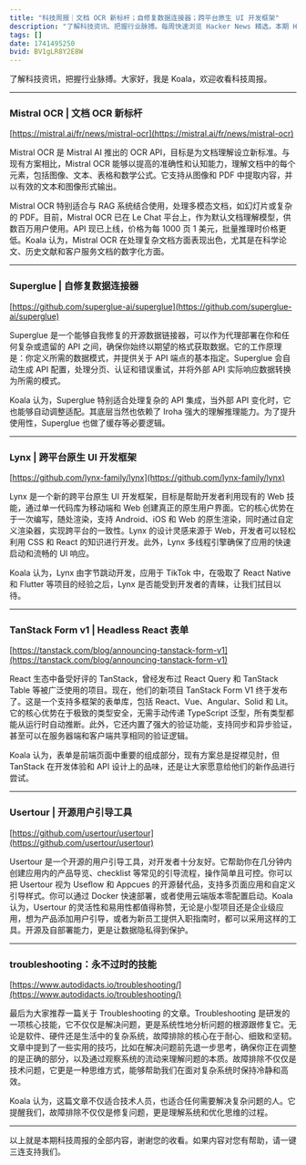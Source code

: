 ```yaml
---
title: "科技周报｜文档 OCR 新标杆；自修复数据连接器；跨平台原生 UI 开发框架"
description: "了解科技资讯、把握行业脉搏。每周快速浏览 Hacker News 精选。本期 Hacker Newsletter 地址：https://buttondown.com/hacker-newsletter/archive/hacker-newsletter-736/"
tags: []
date: 1741495250
bvid: BV1gLR8Y2E8W
---
```

了解科技资讯，把握行业脉搏。大家好，我是 Koala，欢迎收看科技周报。

---
### Mistral OCR | 文档 OCR 新标杆
[https://mistral.ai/fr/news/mistral-ocr](https://mistral.ai/fr/news/mistral-ocr)

Mistral OCR 是 Mistral AI 推出的 OCR API，目标是为文档理解设立新标准。与现有方案相比，Mistral OCR 能够以提高的准确性和认知能力，理解文档中的每个元素，包括图像、文本、表格和数学公式。它支持从图像和 PDF 中提取内容，并以有效的文本和图像形式输出。

Mistral OCR 特别适合与 RAG 系统结合使用，处理多模态文档，如幻灯片或复杂的 PDF。目前，Mistral OCR 已在 Le Chat 平台上，作为默认文档理解模型，供数百万用户使用。API 现已上线，价格为每 1000 页 1 美元，批量推理时价格更低。Koala 认为，Mistral OCR 在处理复杂文档方面表现出色，尤其是在科学论文、历史文献和客户服务文档的数字化方面。

---
### Superglue | 自修复数据连接器
[https://github.com/superglue-ai/superglue](https://github.com/superglue-ai/superglue)

Superglue 是一个能够自我修复的开源数据链接器，可以作为代理部署在你和任何复杂或遗留的 API 之间，确保你始终以期望的格式获取数据。它的工作原理是：你定义所需的数据模式，并提供关于 API 端点的基本指定。Superglue 会自动生成 API 配置，处理分页、认证和错误重试，并将外部 API 实际响应数据转换为所需的模式。

Koala 认为，Superglue 特别适合处理复杂的 API 集成，当外部 API 变化时，它也能够自动调整适配。其底层当然也依赖了 Iroha 强大的理解推理能力。为了提升使用性，Superglue 也做了缓存等必要逻辑。

---
### Lynx | 跨平台原生 UI 开发框架
[https://github.com/lynx-family/lynx](https://github.com/lynx-family/lynx)

Lynx 是一个新的跨平台原生 UI 开发框架，目标是帮助开发者利用现有的 Web 技能，通过单一代码库为移动端和 Web 创建真正的原生用户界面。它的核心优势在于一次编写，随处渲染，支持 Android、iOS 和 Web 的原生渲染，同时通过自定义渲染器，实现跨平台的一致性。Lynx 的设计灵感来源于 Web，开发者可以轻松利用 CSS 和 React 的知识进行开发。此外，Lynx 多线程引擎确保了应用的快速启动和流畅的 UI 响应。

Koala 认为，Lynx 由字节跳动开发，应用于 TikTok 中，在吸取了 React Native 和 Flutter 等项目的经验之后，Lynx 是否能受到开发者的青睐，让我们拭目以待。

---
### TanStack Form v1 | Headless React 表单
[https://tanstack.com/blog/announcing-tanstack-form-v1](https://tanstack.com/blog/announcing-tanstack-form-v1)

React 生态中备受好评的 TanStack，曾经发布过 React Query 和 TanStack Table 等被广泛使用的项目。现在，他们的新项目 TanStack Form V1 终于发布了。这是一个支持多框架的表单库，包括 React、Vue、Angular、Solid 和 Lit。它的核心优势在于极致的类型安全，无需手动传递 TypeScript 泛型，所有类型都能从运行时自动推断。此外，它还内置了强大的验证功能，支持同步和异步验证，甚至可以在服务器端和客户端共享相同的验证逻辑。

Koala 认为，表单是前端页面中重要的组成部分，现有方案总是捉襟见肘，但 TanStack 在开发体验和 API 设计上的品味，还是让大家愿意给他们的新作品进行尝试。

---
### Usertour | 开源用户引导工具
[https://github.com/usertour/usertour](https://github.com/usertour/usertour)

Usertour 是一个开源的用户引导工具，对开发者十分友好。它帮助你在几分钟内创建应用内的产品导览、checklist 等常见的引导流程，操作简单且可控。你可以把 Usertour 视为 Useflow 和 Appcues 的开源替代品，支持多页面应用和自定义引导样式。你可以通过 Docker 快速部署，或者使用云端版本零配置启动。Koala 认为，Usertour 的灵活性和易用性都值得称赞，无论是小型项目还是企业级应用，想为产品添加用户引导，或者为新员工提供入职指南时，都可以采用这样的工具。开源及自部署能力，更是让数据隐私得到保护。

---
### troubleshooting：永不过时的技能
[https://www.autodidacts.io/troubleshooting/](https://www.autodidacts.io/troubleshooting/)

最后为大家推荐一篇关于 Troubleshooting 的文章。Troubleshooting 是研发的一项核心技能，它不仅仅是解决问题，更是系统性地分析问题的根源跟修复它。无论是软件、硬件还是生活中的复杂系统，故障排除的核心在于耐心、细致和坚韧。文章中提到了一些实用的技巧，比如在解决问题前先退一步思考，确保你正在调整的是正确的部分，以及通过观察系统的流动来理解问题的本质。故障排除不仅仅是技术问题，它更是一种思维方式，能够帮助我们在面对复杂系统时保持冷静和高效。

Koala 认为，这篇文章不仅适合技术人员，也适合任何需要解决复杂问题的人。它提醒我们，故障排除不仅仅是修复问题，更是理解系统和优化思维的过程。

---

以上就是本期科技周报的全部内容，谢谢您的收看。如果内容对您有帮助，请一键三连支持我们。

